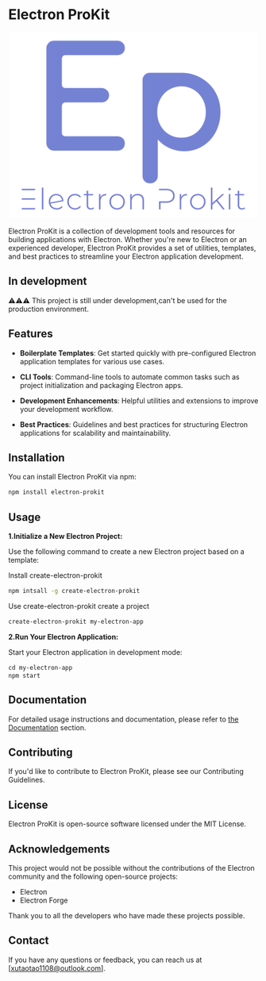 # Electron ProKit

<p align="center">
  <img style="width:500px" src="https://github.com/Xutaotaotao/electron-prokit/blob/main/docs/public/logo.svg" alt="logo">
</p>



Electron ProKit is a collection of development tools and resources for building applications with Electron. Whether you're new to Electron or an experienced developer, Electron ProKit provides a set of utilities, templates, and best practices to streamline your Electron application development.

## In development 

⚠️⚠️⚠️ This project is still under development,can't be used for the production environment.

## Features

- **Boilerplate Templates**: Get started quickly with pre-configured Electron application templates for various use cases.

- **CLI Tools**: Command-line tools to automate common tasks such as project initialization and packaging Electron apps.

- **Development Enhancements**: Helpful utilities and extensions to improve your development workflow.

- **Best Practices**: Guidelines and best practices for structuring Electron applications for scalability and maintainability.

## Installation

You can install Electron ProKit via npm:

```bash
npm install electron-prokit
```

## Usage

**1.Initialize a New Electron Project:**

Use the following command to create a new Electron project based on a template:

Install create-electron-prokit

```bash
npm intsall -g create-electron-prokit
```

Use create-electron-prokit create a project
```bash
create-electron-prokit my-electron-app
```
**2.Run Your Electron Application:**

Start your Electron application in development mode:

```
cd my-electron-app
npm start
```

## Documentation

For detailed usage instructions and documentation, please refer to [the Documentation](https://xutaotaotao.github.io/electron-prokit/) section.

## Contributing
If you'd like to contribute to Electron ProKit, please see our Contributing Guidelines.


## License
Electron ProKit is open-source software licensed under the MIT License.

## Acknowledgements
This project would not be possible without the contributions of the Electron community and the following open-source projects:

- Electron
- Electron Forge

Thank you to all the developers who have made these projects possible.

## Contact
If you have any questions or feedback, you can reach us at [xutaotao1108@outlook.com].